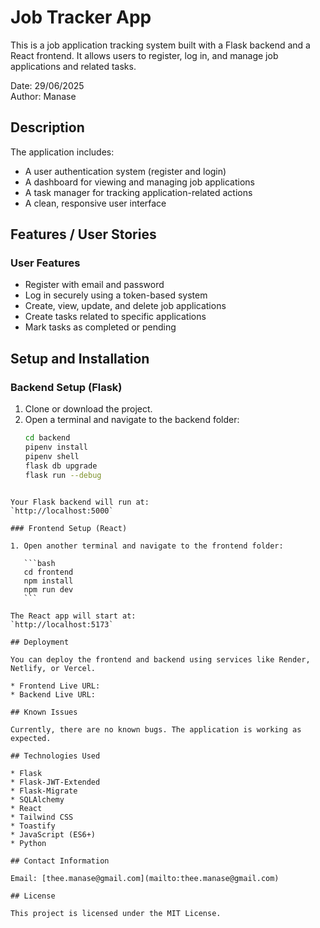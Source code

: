# Job Tracker App

This is a job application tracking system built with a Flask backend and a React frontend. It allows users to register, log in, and manage job applications and related tasks.

Date: 29/06/2025  
Author: Manase

## Description

The application includes:

- A user authentication system (register and login)
- A dashboard for viewing and managing job applications
- A task manager for tracking application-related actions
- A clean, responsive user interface

## Features / User Stories

### User Features

- Register with email and password
- Log in securely using a token-based system
- Create, view, update, and delete job applications
- Create tasks related to specific applications
- Mark tasks as completed or pending


## Setup and Installation

### Backend Setup (Flask)

1. Clone or download the project.
2. Open a terminal and navigate to the backend folder:
   ```bash
   cd backend
   pipenv install
   pipenv shell
   flask db upgrade
   flask run --debug
````

Your Flask backend will run at:
`http://localhost:5000`

### Frontend Setup (React)

1. Open another terminal and navigate to the frontend folder:

   ```bash
   cd frontend
   npm install
   npm run dev
   ```

The React app will start at:
`http://localhost:5173`

## Deployment

You can deploy the frontend and backend using services like Render, Netlify, or Vercel.

* Frontend Live URL: 
* Backend Live URL: 

## Known Issues

Currently, there are no known bugs. The application is working as expected.

## Technologies Used

* Flask
* Flask-JWT-Extended
* Flask-Migrate
* SQLAlchemy
* React
* Tailwind CSS
* Toastify
* JavaScript (ES6+)
* Python

## Contact Information

Email: [thee.manase@gmail.com](mailto:thee.manase@gmail.com)

## License

This project is licensed under the MIT License.


